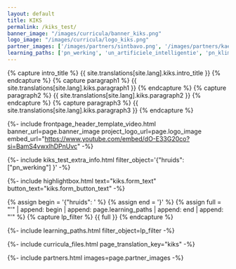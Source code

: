 ```yaml
---
layout: default
title: KIKS
permalink: /kiks_test/
banner_image: "/images/curricula/banner_kiks.png"
logo_image: "/images/curricula/logo_kiks.png"
partner_images: ['/images/partners/sintbavo.png', '/images/partners/kae.png', '/images/partners/ugent.svg','/images/partners/meise.png', '/images/partners/dwengo.png', '/images/partners/accenture.svg', '/images/partners/oost-vlaanderen.svg', '/images/partners/rvo-society.svg', '/images/partners/imec.svg', '/images/partners/vlaanderen.svg', '/images/partners/vlaams-brabant.svg', '/images/partners/veranderwijs.png']
learning_paths: ['pn_werking', 'un_artificiele_intelligentie', 'pn_klimaatverandering', 'kiks1_microscopie', 'kiks2_practicum', 'pn_digitalebeelden', 'kiks3_dl_basis', 'kiks4_dl_gevorderd', 'kiks5_classificatie', 'kiks6_regressie', 'kiks7_ethiek', 'kiks8_eindtermen']
---
```


{% capture intro_title %} {{ site.translations[site.lang].kiks.intro_title }} {% endcapture %}
{% capture paragraph1 %} {{ site.translations[site.lang].kiks.paragraph1 }} {% endcapture %}
{% capture paragraph2 %} {{ site.translations[site.lang].kiks.paragraph2 }} {% endcapture %}
{% capture paragraph3 %} {{ site.translations[site.lang].kiks.paragraph3 }} {% endcapture %}


{%- include frontpage_header_template_video.html banner_url=page.banner_image project_logo_url=page.logo_image
embed_url="https://www.youtube.com/embed/dO-E33G20co?si=BamS4vwxlhDPnUvc"
-%}

{%- include kiks_test_extra_info.html filter_object='{"hruids": ["pn_werking"] }' -%}

{%- include highlightbox.html text="kiks.form_text" button_text="kiks.form_button_text" -%}

{% assign begin = '{"hruids": ' %}
{% assign end = '}' %}
{% assign full = "'" | append: begin | append: page.learning_paths | append: end | append: "'" %}
{% capture lp_filter %} {{ full }} {% endcapture %}

{%- include learning_paths.html filter_object=lp_filter -%}

{%- include curricula_files.html page_translation_key="kiks" -%}

{%- include partners.html images=page.partner_images -%}
